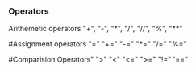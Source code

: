 ### Operators

Arithemetic operators
 "+",
 "-",
 "*",
 "/",
 "//",
 "%",
 "**"

#Assignment operators
 "="
 "+="
 "-="
 "*="
 "/="
 "%="

#Comparision Operators"
 ">"
 "<"
 "<="
 ">="
 "!="
 '=="
#
